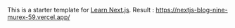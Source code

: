 This is a starter template for [Learn Next.js](https://nextjs.org/learn).
Result : https://nextjs-blog-nine-murex-59.vercel.app/
